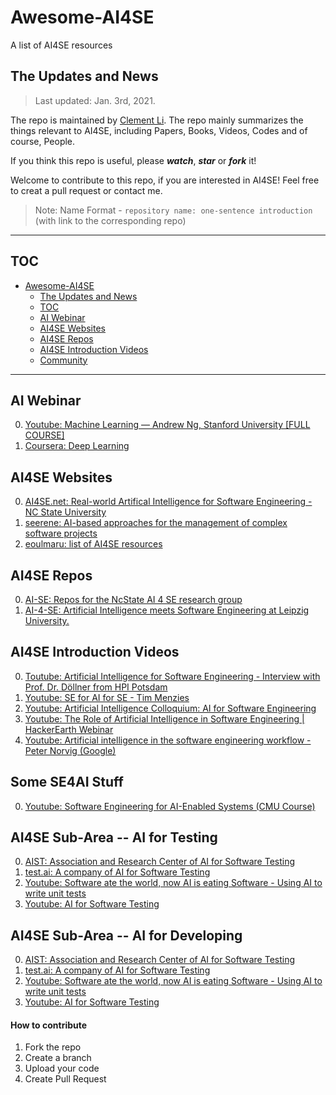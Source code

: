 # Awesome-AI4SE 
A list of AI4SE resources

## The Updates and News

> Last updated: Jan. 3rd, 2021. 

The repo is maintained by [Clement Li](https://gitee.com/robekeane). The repo mainly summarizes the things relevant to AI4SE, including Papers, Books, Videos, Codes and of course, People.

If you think this repo is useful, please ***watch***, ***star*** or ***fork*** it!

Welcome to contribute to this repo, if you are interested in AI4SE! Feel free to creat a pull request or contact me.


> 
> Note: Name Format - `repository name: one-sentence introduction` (with link to the corresponding repo)
>

------

## TOC

- [Awesome-AI4SE](#awesome-ai4se)
	- [The Updates and News](#the-updates-and-news)
	- [TOC](#toc)
    - [AI Webinar](#ai4se-websites)
	- [AI4SE Websites](#ai4se-websites)
	- [AI4SE Repos](#ai4se-repos)
    - [AI4SE Introduction Videos](#ai4se-introduction-videos)
	- [Community](#community)

------

## AI Webinar
0. [Youtube: Machine Learning — Andrew Ng, Stanford University [FULL COURSE]](https://www.youtube.com/playlist?list=PLLssT5z_DsK-h9vYZkQkYNWcItqhlRJLN)
1. [Coursera: Deep Learning](https://www.coursera.org/lecture/neural-networks-deep-learning/welcome-Cuf2f)

## AI4SE Websites
0. [AI4SE.net: Real-world Artifical Intelligence for Software Engineering - NC State University](http://ai4se.net/)
1. [seerene: AI-based approaches for the management of complex software projects](https://www.seerene.com/ai4se)
2. [eoulmaru: list of AI4SE resources](http://eoulmaru.net/index.php/courses/ai4se)

## AI4SE Repos
0. [AI-SE: Repos for the NcState AI 4 SE research group](https://github.com/ai-se)
1. [AI-4-SE: Artificial Intelligence meets Software Engineering at Leipzig University.](https://github.com/AI-4-SE)

## AI4SE Introduction Videos
0. [Toutube: Artificial Intelligence for Software Engineering - Interview with Prof. Dr. Döllner from HPI Potsdam](https://www.youtube.com/watch?v=gRLJapTvj24&ab_channel=Seerene)
1. [Youtube: SE for AI for SE - Tim Menzies](https://www.youtube.com/watch?v=7dJ5Oc9cblg&ab_channel=UniversityofMNSoftwareEngineeringCenter%28UMSEC%29)
2. [Youtube: Artificial Intelligence Colloquium: AI for Software Engineering](https://www.youtube.com/watch?v=vkLHqWicqaU&ab_channel=DARPAtv)
3. [Youtube: The Role of Artificial Intelligence in Software Engineering | HackerEarth Webinar](https://www.youtube.com/watch?v=xzA8x22AJ8w&ab_channel=HackerEarth)
4. [Youtube: Artificial intelligence in the software engineering workflow - Peter Norvig (Google)](https://www.youtube.com/watch?v=mJHvE2JLN3Q&ab_channel=O%27Reilly)

## Some SE4AI Stuff
0. [Youtube: Software Engineering for AI-Enabled Systems (CMU Course)](https://www.youtube.com/watch?v=Wst5A6ZB7Bg&list=PLDS2JMJnJzdkQPdkhcuwcbJpjB84g9ffX&ab_channel=ChristianK%C3%A4stner)

## AI4SE Sub-Area -- AI for Testing
0. [AIST: Association and Research Center of AI for Software Testing](https://www.aitesting.org/)
1. [test.ai: A company of AI for Software Testing](https://www.test.ai/)
2. [Youtube: Software ate the world, now AI is eating Software - Using AI to write unit tests](https://www.youtube.com/watch?v=YaAiaHJ605w&ab_channel=Diffblue)
3. [Youtube: AI for Software Testing](https://www.youtube.com/watch?v=eit9DYa_DMg&ab_channel=AICamp)

## AI4SE Sub-Area -- AI for Developing
0. [AIST: Association and Research Center of AI for Software Testing](https://www.aitesting.org/)
1. [test.ai: A company of AI for Software Testing](https://www.test.ai/)
2. [Youtube: Software ate the world, now AI is eating Software - Using AI to write unit tests](https://www.youtube.com/watch?v=YaAiaHJ605w&ab_channel=Diffblue)
3. [Youtube: AI for Software Testing](https://www.youtube.com/watch?v=eit9DYa_DMg&ab_channel=AICamp)


#### How to contribute

1.  Fork the repo
2.  Create a branch
3.  Upload your code
4.  Create Pull Request
